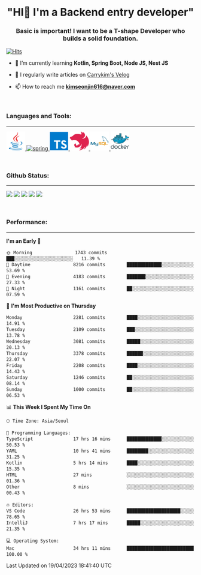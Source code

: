 <h1 align="center">"HI👋 I'm a Backend entry developer" </h1>
<h3 align="center">Basic is important! I want to be a T-shape Developer who builds a solid foundation.</h3>

[![Hits](https://hits.seeyoufarm.com/api/count/incr/badge.svg?url=https%3A%2F%2Fgithub.com%2Fgimseonjin&count_bg=%2318BFE5&title_bg=%23555555&icon=ko-fi.svg&icon_color=%23E7E7E7&title=hits&edge_flat=false)](https://hits.seeyoufarm.com)

- 🌱 I’m currently learning **Kotlin, Spring Boot, Node JS, Nest JS**

- 📝 I regularly write articles on [Carrykim's Velog](https://velog.io/@carrykim)

- 📫 How to reach me **kimseonjin616@naver.com**

<br/>

<h3 align="left">Languages and Tools:</h3>

***

<p align="left"> 
 <a href="https://www.java.com" target="_blank" rel="noreferrer"> <img src="https://raw.githubusercontent.com/devicons/devicon/master/icons/java/java-original.svg" alt="java" width="10%" height="10%"/> </a>
 <a href="https://spring.io/" target="_blank" rel="noreferrer"> <img src="https://www.vectorlogo.zone/logos/springio/springio-icon.svg" alt="spring" width="10%" height="10%"/> </a>
  <a href="https://www.typescriptlang.org/" target="_blank" rel="noreferrer"> <img src="https://raw.githubusercontent.com/devicons/devicon/master/icons/typescript/typescript-original.svg" alt="typescript" width="10%" height="10%"/> </a>
<a href="https://nestjs.com/" target="_blank" rel="noreferrer"> <img src="https://raw.githubusercontent.com/devicons/devicon/master/icons/nestjs/nestjs-plain.svg" alt="nestjs" width="10%" height="10%"/> </a> 
<a href="https://www.mysql.com/" target="_blank" rel="noreferrer"> <img src="https://raw.githubusercontent.com/devicons/devicon/master/icons/mysql/mysql-original-wordmark.svg" alt="mysql" width="10%" height="10%"/>  </a>
 <a href="https://www.docker.com/" target="_blank" rel="noreferrer"> <img src="https://raw.githubusercontent.com/devicons/devicon/master/icons/docker/docker-original-wordmark.svg" alt="docker" width="10%" height="10%"/> </a>
 </p>
</p>

<br/>

<h3 align="left">Github Status:</h3>

***

![](http://github-profile-summary-cards.vercel.app/api/cards/profile-details?username=gimseonjin&theme=nord_bright)
![](http://github-profile-summary-cards.vercel.app/api/cards/repos-per-language?username=gimseonjin&theme=nord_bright)
![](http://github-profile-summary-cards.vercel.app/api/cards/most-commit-language?username=gimseonjin&theme=nord_bright)
![](http://github-profile-summary-cards.vercel.app/api/cards/stats?username=gimseonjin&theme=nord_bright)
![](http://github-profile-summary-cards.vercel.app/api/cards/productive-time?username=gimseonjin&theme=nord_bright&utcOffset=8)


<br/>

<h3 align="left">Performance:</h3>

***

<!--START_SECTION:waka-->
**I'm an Early 🐤** 

```text
🌞 Morning                1743 commits        ███░░░░░░░░░░░░░░░░░░░░░░   11.39 % 
🌆 Daytime                8216 commits        █████████████░░░░░░░░░░░░   53.69 % 
🌃 Evening                4183 commits        ███████░░░░░░░░░░░░░░░░░░   27.33 % 
🌙 Night                  1161 commits        ██░░░░░░░░░░░░░░░░░░░░░░░   07.59 % 
```
📅 **I'm Most Productive on Thursday** 

```text
Monday                   2281 commits        ████░░░░░░░░░░░░░░░░░░░░░   14.91 % 
Tuesday                  2109 commits        ███░░░░░░░░░░░░░░░░░░░░░░   13.78 % 
Wednesday                3081 commits        █████░░░░░░░░░░░░░░░░░░░░   20.13 % 
Thursday                 3378 commits        ██████░░░░░░░░░░░░░░░░░░░   22.07 % 
Friday                   2208 commits        ████░░░░░░░░░░░░░░░░░░░░░   14.43 % 
Saturday                 1246 commits        ██░░░░░░░░░░░░░░░░░░░░░░░   08.14 % 
Sunday                   1000 commits        ██░░░░░░░░░░░░░░░░░░░░░░░   06.53 % 
```


📊 **This Week I Spent My Time On** 

```text
🕑︎ Time Zone: Asia/Seoul

💬 Programming Languages: 
TypeScript               17 hrs 16 mins      █████████████░░░░░░░░░░░░   50.53 % 
YAML                     10 hrs 41 mins      ████████░░░░░░░░░░░░░░░░░   31.25 % 
Kotlin                   5 hrs 14 mins       ████░░░░░░░░░░░░░░░░░░░░░   15.35 % 
HTML                     27 mins             ░░░░░░░░░░░░░░░░░░░░░░░░░   01.36 % 
Other                    8 mins              ░░░░░░░░░░░░░░░░░░░░░░░░░   00.43 % 

🔥 Editors: 
VS Code                  26 hrs 53 mins      ████████████████████░░░░░   78.65 % 
IntelliJ                 7 hrs 17 mins       █████░░░░░░░░░░░░░░░░░░░░   21.35 % 

💻 Operating System: 
Mac                      34 hrs 11 mins      █████████████████████████   100.00 % 
```


 Last Updated on 19/04/2023 18:41:40 UTC
<!--END_SECTION:waka-->

<div align="center">
  
